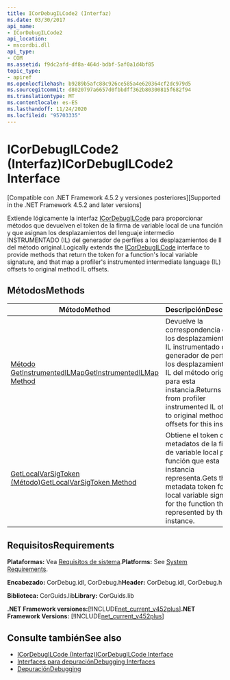 ```yaml
---
title: ICorDebugILCode2 (Interfaz)
ms.date: 03/30/2017
api_name:
- ICorDebugILCode2
api_location:
- mscordbi.dll
api_type:
- COM
ms.assetid: f9dc2afd-df8a-464d-bdbf-5af0a1d4bf85
topic_type:
- apiref
ms.openlocfilehash: b9289b5afc88c926ce585a4e620364cf2dc979d5
ms.sourcegitcommit: d8020797a6657d0fbbdff362b80300815f682f94
ms.translationtype: MT
ms.contentlocale: es-ES
ms.lasthandoff: 11/24/2020
ms.locfileid: "95703335"
---
```

# <a name="icordebugilcode2-interface"></a><span data-ttu-id="dec6c-102">ICorDebugILCode2 (Interfaz)</span><span class="sxs-lookup"><span data-stu-id="dec6c-102">ICorDebugILCode2 Interface</span></span>

<span data-ttu-id="dec6c-103">[Compatible con .NET Framework 4.5.2 y versiones posteriores]</span><span class="sxs-lookup"><span data-stu-id="dec6c-103">[Supported in the .NET Framework 4.5.2 and later versions]</span></span>  
  
 <span data-ttu-id="dec6c-104">Extiende lógicamente la interfaz [ICorDebugILCode](icordebugilcode-interface.md) para proporcionar métodos que devuelven el token de la firma de variable local de una función y que asignan los desplazamientos del lenguaje intermedio INSTRUMENTADO (IL) del generador de perfiles a los desplazamientos de Il del método original.</span><span class="sxs-lookup"><span data-stu-id="dec6c-104">Logically extends the [ICorDebugILCode](icordebugilcode-interface.md) interface to provide methods that return the token for a function's local variable signature, and that map a profiler's instrumented intermediate language (IL) offsets to original method IL offsets.</span></span>  
  
## <a name="methods"></a><span data-ttu-id="dec6c-105">Métodos</span><span class="sxs-lookup"><span data-stu-id="dec6c-105">Methods</span></span>  
  
|<span data-ttu-id="dec6c-106">Método</span><span class="sxs-lookup"><span data-stu-id="dec6c-106">Method</span></span>|<span data-ttu-id="dec6c-107">Descripción</span><span class="sxs-lookup"><span data-stu-id="dec6c-107">Description</span></span>|  
|------------|-----------------|  
|[<span data-ttu-id="dec6c-108">Método GetInstrumentedILMap</span><span class="sxs-lookup"><span data-stu-id="dec6c-108">GetInstrumentedILMap Method</span></span>](icordebugilcode2-getinstrumentedilmap-method.md)|<span data-ttu-id="dec6c-109">Devuelve la correspondencia entre los desplazamientos del IL instrumentado del generador de perfiles y los desplazamientos del IL del método original para esta instancia.</span><span class="sxs-lookup"><span data-stu-id="dec6c-109">Returns a map from profiler instrumented IL offsets to original method IL offsets for this instance.</span></span>|  
|[<span data-ttu-id="dec6c-110">GetLocalVarSigToken (Método)</span><span class="sxs-lookup"><span data-stu-id="dec6c-110">GetLocalVarSigToken Method</span></span>](icordebugilcode2-getlocalvarsigtoken-method.md)|<span data-ttu-id="dec6c-111">Obtiene el token de metadatos de la firma de variable local para la función que esta instancia representa.</span><span class="sxs-lookup"><span data-stu-id="dec6c-111">Gets the metadata token for the local variable signature for the function that is represented by this instance.</span></span>|  
  
## <a name="requirements"></a><span data-ttu-id="dec6c-112">Requisitos</span><span class="sxs-lookup"><span data-stu-id="dec6c-112">Requirements</span></span>  

 <span data-ttu-id="dec6c-113">**Plataformas:** Vea [Requisitos de sistema](../../get-started/system-requirements.md).</span><span class="sxs-lookup"><span data-stu-id="dec6c-113">**Platforms:** See [System Requirements](../../get-started/system-requirements.md).</span></span>  
  
 <span data-ttu-id="dec6c-114">**Encabezado:** CorDebug.idl, CorDebug.h</span><span class="sxs-lookup"><span data-stu-id="dec6c-114">**Header:** CorDebug.idl, CorDebug.h</span></span>  
  
 <span data-ttu-id="dec6c-115">**Biblioteca:** CorGuids.lib</span><span class="sxs-lookup"><span data-stu-id="dec6c-115">**Library:** CorGuids.lib</span></span>  
  
 <span data-ttu-id="dec6c-116">**.NET Framework versiones:**[!INCLUDE[net_current_v452plus](../../../../includes/net-current-v452plus-md.md)]</span><span class="sxs-lookup"><span data-stu-id="dec6c-116">**.NET Framework Versions:** [!INCLUDE[net_current_v452plus](../../../../includes/net-current-v452plus-md.md)]</span></span>  
  
## <a name="see-also"></a><span data-ttu-id="dec6c-117">Consulte también</span><span class="sxs-lookup"><span data-stu-id="dec6c-117">See also</span></span>

- [<span data-ttu-id="dec6c-118">ICorDebugILCode (Interfaz)</span><span class="sxs-lookup"><span data-stu-id="dec6c-118">ICorDebugILCode Interface</span></span>](icordebugilcode-interface.md)
- [<span data-ttu-id="dec6c-119">Interfaces para depuración</span><span class="sxs-lookup"><span data-stu-id="dec6c-119">Debugging Interfaces</span></span>](debugging-interfaces.md)
- [<span data-ttu-id="dec6c-120">Depuración</span><span class="sxs-lookup"><span data-stu-id="dec6c-120">Debugging</span></span>](index.md)
